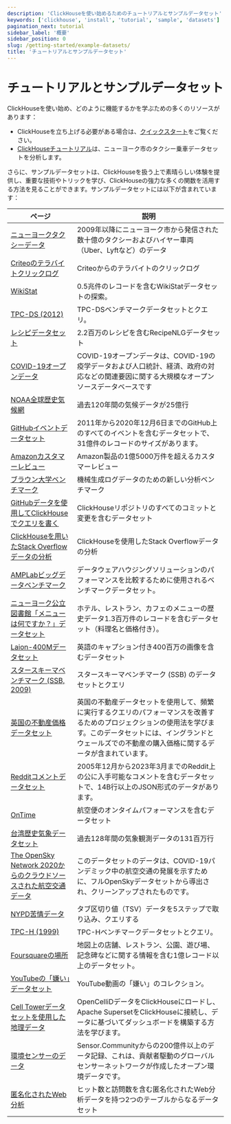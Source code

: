 ```yaml
---
description: 'ClickHouseを使い始めるためのチュートリアルとサンプルデータセット'
keywords: ['clickhouse', 'install', 'tutorial', 'sample', 'datasets']
pagination_next: tutorial
sidebar_label: '概要'
sidebar_position: 0
slug: /getting-started/example-datasets/
title: 'チュートリアルとサンプルデータセット'
---
```



# チュートリアルとサンプルデータセット

ClickHouseを使い始め、どのように機能するかを学ぶための多くのリソースがあります：

- ClickHouseを立ち上げる必要がある場合は、[クイックスタート](../quick-start.mdx)をご覧ください。
- [ClickHouseチュートリアル](../tutorial.md)は、ニューヨーク市のタクシー乗車データセットを分析します。

さらに、サンプルデータセットは、ClickHouseを扱う上で素晴らしい体験を提供し、重要な技術やトリックを学び、ClickHouseの強力な多くの関数を活用する方法を見ることができます。サンプルデータセットには以下が含まれています：

<!-- The following table is automatically generated at build time 
by https://github.com/ClickHouse/clickhouse-docs/blob/main/scripts/autogenerate-table-of-contents.sh -->
| ページ | 説明 |
|-----|-----|
| [ニューヨークタクシーデータ](/getting-started/example-datasets/nyc-taxi) | 2009年以降にニューヨーク市から発信された数十億のタクシーおよびハイヤー車両（Uber、Lyftなど）のデータ |
| [Criteoのテラバイトクリックログ](/getting-started/example-datasets/criteo) | Criteoからのテラバイトのクリックログ |
| [WikiStat](/getting-started/example-datasets/wikistat) | 0.5兆件のレコードを含むWikiStatデータセットの探索。 |
| [TPC-DS (2012)](/getting-started/example-datasets/tpcds) | TPC-DSベンチマークデータセットとクエリ。 |
| [レシピデータセット](/getting-started/example-datasets/recipes) | 2.2百万のレシピを含むRecipeNLGデータセット |
| [COVID-19オープンデータ](/getting-started/example-datasets/covid19) | COVID-19オープンデータは、COVID-19の疫学データおよび人口統計、経済、政府の対応などの関連要因に関する大規模なオープンソースデータベースです |
| [NOAA全球歴史気候網](/getting-started/example-datasets/noaa) | 過去120年間の気候データが25億行 |
| [GitHubイベントデータセット](/getting-started/example-datasets/github-events) | 2011年から2020年12月6日までのGitHub上のすべてのイベントを含むデータセットで、31億件のレコードのサイズがあります。 |
| [Amazonカスタマーレビュー](/getting-started/example-datasets/amazon-reviews) | Amazon製品の1億5000万件を超えるカスタマーレビュー |
| [ブラウン大学ベンチマーク](/getting-started/example-datasets/brown-benchmark) | 機械生成ログデータのための新しい分析ベンチマーク |
| [GitHubデータを使用してClickHouseでクエリを書く](/getting-started/example-datasets/github) | ClickHouseリポジトリのすべてのコミットと変更を含むデータセット |
| [ClickHouseを用いたStack Overflowデータの分析](/getting-started/example-datasets/stackoverflow) | ClickHouseを使用したStack Overflowデータの分析 |
| [AMPLabビッグデータベンチマーク](/getting-started/example-datasets/amplab-benchmark) | データウェアハウジングソリューションのパフォーマンスを比較するために使用されるベンチマークデータセット。 |
| [ニューヨーク公立図書館「メニューは何ですか？」データセット](/getting-started/example-datasets/menus) | ホテル、レストラン、カフェのメニューの歴史データ1.3百万件のレコードを含むデータセット（料理名と価格付き）。 |
| [Laion-400Mデータセット](/getting-started/example-datasets/laion-400m-dataset) | 英語のキャプション付き400百万の画像を含むデータセット |
| [スタースキーマベンチマーク (SSB, 2009)](/getting-started/example-datasets/star-schema) | スタースキーマベンチマーク (SSB) のデータセットとクエリ |
| [英国の不動産価格データセット](/getting-started/example-datasets/uk-price-paid) | 英国の不動産データセットを使用して、頻繁に実行するクエリのパフォーマンスを改善するためのプロジェクションの使用法を学びます。このデータセットには、イングランドとウェールズでの不動産の購入価格に関するデータが含まれています。 |
| [Redditコメントデータセット](/getting-started/example-datasets/reddit-comments) | 2005年12月から2023年3月までのReddit上の公に入手可能なコメントを含むデータセットで、14B行以上のJSON形式のデータがあります。 |
| [OnTime](/getting-started/example-datasets/ontime) | 航空便のオンタイムパフォーマンスを含むデータセット |
| [台湾歴史気象データセット](/getting-started/example-datasets/tw-weather) | 過去128年間の気象観測データの131百万行 |
| [The OpenSky Network 2020からのクラウドソースされた航空交通データ](/getting-started/example-datasets/opensky) | このデータセットのデータは、COVID-19パンデミック中の航空交通の発展を示すために、フルOpenSkyデータセットから導出され、クリーンアップされたものです。 |
| [NYPD苦情データ](/getting-started/example-datasets/nypd_complaint_data) | タブ区切り値（TSV）データを5ステップで取り込み、クエリする | 
| [TPC-H (1999)](/getting-started/example-datasets/tpch) | TPC-Hベンチマークデータセットとクエリ。 |
| [Foursquareの場所](/getting-started/example-datasets/foursquare-places) | 地図上の店舗、レストラン、公園、遊び場、記念碑などに関する情報を含む1億レコード以上のデータセット。 |
| [YouTubeの「嫌い」データセット](/getting-started/example-datasets/youtube-dislikes) | YouTube動画の「嫌い」のコレクション。 |
| [Cell Towerデータセットを使用した地理データ](/getting-started/example-datasets/cell-towers) | OpenCelliDデータをClickHouseにロードし、Apache SupersetをClickHouseに接続し、データに基づいてダッシュボードを構築する方法を学びます。 |
| [環境センサーのデータ](/getting-started/example-datasets/environmental-sensors) | Sensor.Communityからの200億件以上のデータ記録、これは、貢献者駆動のグローバルセンサーネットワークが作成したオープン環境データです。 |
| [匿名化されたWeb分析](/getting-started/example-datasets/metrica) | ヒット数と訪問数を含む匿名化されたWeb分析データを持つ2つのテーブルからなるデータセット |


